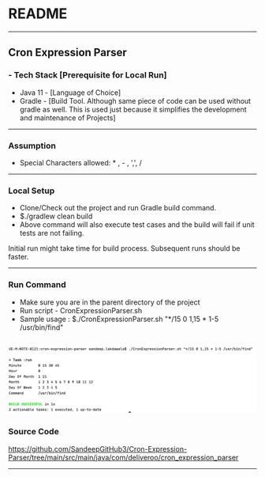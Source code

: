 # README #
---------------------------------------------------------------------------------------------------
Cron Expression Parser
---------------------------------------------------------------------------------------------------
### - Tech Stack [Prerequisite for Local Run] ###

* Java 11 - [Language of Choice]
* Gradle - [Build Tool. Although same piece of code can be used without gradle as well. This is used just because it simplifies the development and maintenance of Projects]

---------------------------------------------------------------------------------------------------
### Assumption ###

* Special Characters allowed: * , - , ',', /

---------------------------------------------------------------------------------------------------
### Local Setup ###

* Clone/Check out the project and run Gradle build command.
* $./gradlew clean build
* Above command will also execute test cases and the build will fail if unit tests are not failing. 

Initial run might take time for build process. 
Subsequent runs should be faster.

---------------------------------------------------------------------------------------------------
### Run Command ###

* Make sure you are in the parent directory of the project
* Run script - CronExpressionParser.sh
* Sample usage : $./CronExpressionParser.sh "*/15 0 1,15 * 1-5 /usr/bin/find"

![Sample output](CronExpressionParser-SampleOutput.png)
---------------------------------------------------------------------------------------------------
### Source Code

https://github.com/SandeepGitHub3/Cron-Expression-Parser/tree/main/src/main/java/com/deliveroo/cron_expression_parser

---------------------------------------------------------------------------------------------------



